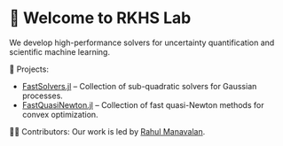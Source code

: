 # 👋 Welcome to RKHS Lab

We develop high-performance solvers for uncertainty quantification and
scientific machine learning.

🚀 Projects:
- [FastSolvers.jl](https://github.com/RKHS-Lab/FastSolvers.jl) – Collection of sub-quadratic solvers for Gaussian processes. 
- [FastQuasiNewton.jl](https://github.com/RKHS-Lab/FastQuasiNewton.jl) – Collection of fast quasi-Newton methods for convex optimization.

🧑‍💻 Contributors:
Our work is led by [Rahul Manavalan](https://dynamic-queries.github.io/).
